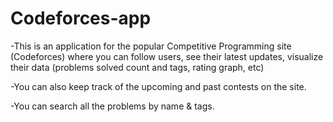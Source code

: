 # Codeforces-app
-This is an application for the popular Competitive Programming site (Codeforces)
 where you can follow users, see their latest updates, visualize their data (problems solved count and tags, rating graph, etc)

-You can also keep track of the upcoming and past contests on the site.

-You can search all the problems by name & tags.

